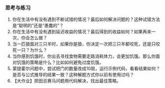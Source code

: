 
### 思考与练习

1. 你在生活中有没有遇到不断试错的情况？最后如何解决问题的？这种试错方法是“聪明的”还是“愚蠢的”？
2. 你在生活中有没有遇到延迟收益的情况？最后得到的收益如何？如果再来一次，你会怎么做？
3. 当一匹狼面对三只羊时，如果你是狼，你决定一次把三只羊都咬死，还是只咬死一只？为什么？
4. 当你感到饥饿时，你出去寻找食物需要走路消耗体力，会更加饥饿。那么你面对饥饿的策略是什么？比如如何避免过度饥饿。
5. 蒙提霍尔问题中，尝试把门的数量改成10扇，运行示例代码，看看结果如何？是否与公式推导的结果一致？这种解题方式你以前有使用过吗？
6. 【大作业】把田忌赛马问题用代码解决，找出最佳策略。
